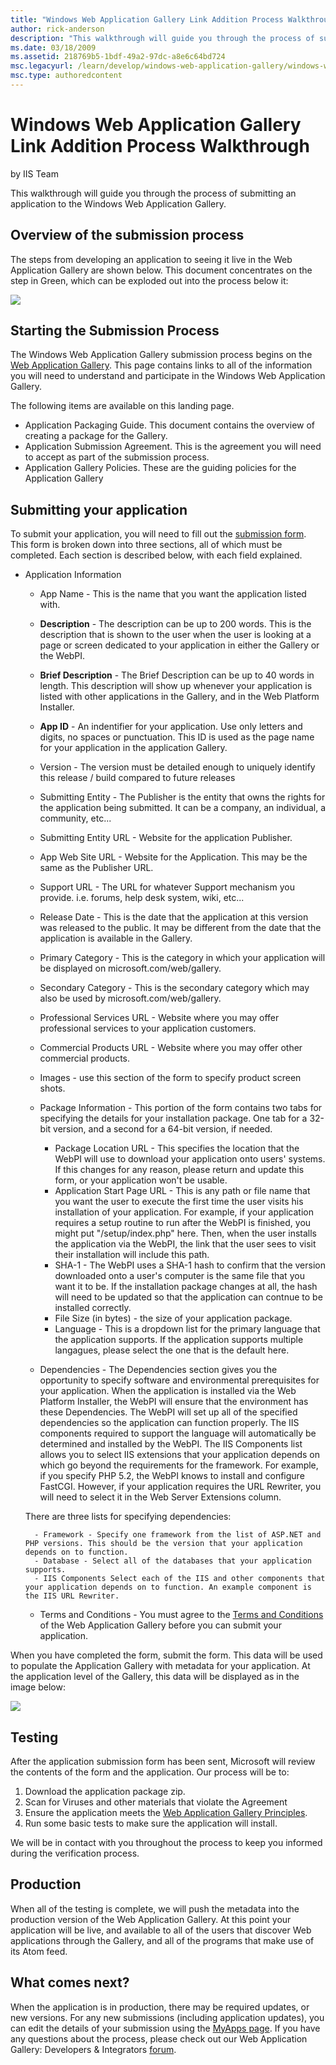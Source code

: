 ```yaml
---
title: "Windows Web Application Gallery Link Addition Process Walkthrough"
author: rick-anderson
description: "This walkthrough will guide you through the process of submitting an application to the Windows Web Application Gallery. Overview of the submission process T..."
ms.date: 03/18/2009
ms.assetid: 218769b5-1bdf-49a2-97dc-a8e6c64bd724
msc.legacyurl: /learn/develop/windows-web-application-gallery/windows-web-application-gallery-link-addition-process-walkthrough
msc.type: authoredcontent
---
```

Windows Web Application Gallery Link Addition Process Walkthrough
====================
by IIS Team

This walkthrough will guide you through the process of submitting an application to the Windows Web Application Gallery.

## Overview of the submission process

The steps from developing an application to seeing it live in the Web Application Gallery are shown below. This document concentrates on the step in Green, which can be exploded out into the process below it:


[![](windows-web-application-gallery-link-addition-process-walkthrough/_static/image8.jpg)](windows-web-application-gallery-link-addition-process-walkthrough/_static/image7.jpg)

## Starting the Submission Process

The Windows Web Application Gallery submission process begins on the [Web Application Gallery](https://www.microsoft.com/web/gallery/developer.aspx). This page contains links to all of the information you will need to understand and participate in the Windows Web Application Gallery.

The following items are available on this landing page.

- Application Packaging Guide. This document contains the overview of creating a package for the Gallery.
- Application Submission Agreement. This is the agreement you will need to accept as part of the submission process.
- Application Gallery Policies. These are the guiding policies for the Application Gallery

## Submitting your application

To submit your application, you will need to fill out the [submission form](https://www.microsoft.com/web/gallery/submit.aspx). This form is broken down into three sections, all of which must be completed. Each section is described below, with each field explained.

- Application Information

    - App Name - This is the name that you want the application listed with.
    - **Description** - The description can be up to 200 words. This is the description that is shown to the user when the user is looking at a page or screen dedicated to your application in either the Gallery or the WebPI.
    - **Brief Description** - The Brief Description can be up to 40 words in length. This description will show up whenever your application is listed with other applications in the Gallery, and in the Web Platform Installer.
    - **App ID** - An indentifier for your application. Use only letters and digits, no spaces or punctuation. This ID is used as the page name for your application in the application Gallery.
    - Version - The version must be detailed enough to uniquely identify this release / build compared to future releases
    - Submitting Entity - The Publisher is the entity that owns the rights for the application being submitted. It can be a company, an individual, a community, etc...
    - Submitting Entity URL - Website for the application Publisher.
    - App Web Site URL - Website for the Application. This may be the same as the Publisher URL.
    - Support URL - The URL for whatever Support mechanism you provide. i.e. forums, help desk system, wiki, etc...
    - Release Date - This is the date that the application at this version was released to the public. It may be different from the date that the application is available in the Gallery.
    - Primary Category - This is the category in which your application will be displayed on microsoft.com/web/gallery.
    - Secondary Category - This is the secondary category which may also be used by microsoft.com/web/gallery.
    - Professional Services URL - Website where you may offer professional services to your application customers.
    - Commercial Products URL - Website where you may offer other commercial products.
    - Images - use this section of the form to specify product screen shots.
    - Package Information - This portion of the form contains two tabs for specifying the details for your installation package. One tab for a 32-bit version, and a second for a 64-bit version, if needed.

        - Package Location URL - This specifies the location that the WebPI will use to download your application onto users' systems. If this changes for any reason, please return and update this form, or your application won't be usable.
        - Application Start Page URL - This is any path or file name that you want the user to execute the first time the user visits his installation of your application. For example, if your application requires a setup routine to run after the WebPI is finished, you might put "/setup/index.php" here. Then, when the user installs the application via the WebPI, the link that the user sees to visit their installation will include this path.
        - SHA-1 - The WebPI uses a SHA-1 hash to confirm that the version downloaded onto a user's computer is the same file that you want it to be. If the installation package changes at all, the hash will need to be updated so that the application can contnue to be installed correctly.
        - File Size (in bytes) - the size of your application package.
        - Language - This is a dropdown list for the primary language that the application supports. If the application supports multiple langagues, please select the one that is the default here.
    - Dependencies - The Dependencies section gives you the opportunity to specify software and environmental prerequisites for your application. When the application is installed via the Web Platform Installer, the WebPI will ensure that the environment has these Dependencies. The WebPI will set up all of the specified dependencies so the application can function properly. The IIS components required to support the language will automatically be determined and installed by the WebPI. The IIS Components list allows you to select IIS extensions that your application depends on which go beyond the requirements for the framework. For example, if you specify PHP 5.2, the WebPI knows to install and configure FastCGI. However, if your application requires the URL Rewriter, you will need to select it in the Web Server Extensions column.  
  
  There are three lists for specifying dependencies:

        - Framework - Specify one framework from the list of ASP.NET and PHP versions. This should be the version that your application depends on to function.
        - Database - Select all of the databases that your application supports.
        - IIS Components Select each of the IIS and other components that your application depends on to function. An example component is the IIS URL Rewriter.
    - Terms and Conditions - You must agree to the [Terms and Conditions](https://www.microsoft.com/web/insertproperlink) of the Web Application Gallery before you can submit your application.

When you have completed the form, submit the form. This data will be used to populate the Application Gallery with metadata for your application. At the application level of the Gallery, this data will be displayed as in the image below:

[![](windows-web-application-gallery-link-addition-process-walkthrough/_static/image10.jpg)](windows-web-application-gallery-link-addition-process-walkthrough/_static/image9.jpg)

## Testing

After the application submission form has been sent, Microsoft will review the contents of the form and the application. Our process will be to:

1. Download the application package zip.
2. Scan for Viruses and other materials that violate the Agreement
3. Ensure the application meets the [Web Application Gallery Principles](windows-web-application-gallery-principles.md).
4. Run some basic tests to make sure the application will install.

We will be in contact with you throughout the process to keep you informed during the verification process.

## Production

When all of the testing is complete, we will push the metadata into the production version of the Web Application Gallery. At this point your application will be live, and available to all of the users that discover Web applications through the Gallery, and all of the programs that make use of its Atom feed.

## What comes next?

When the application is in production, there may be required updates, or new versions. For any new submissions (including application updates), you can edit the details of your submission using the [MyApps page](https://www.microsoft.com/web/gallery/myapps.aspx). If you have any questions about the process, please check out our Web Application Gallery: Developers &amp; Integrators [forum](https://forums.iis.net/1158.aspx "Web APplication Gallery: Developers &amp; Integrators").
